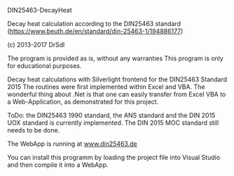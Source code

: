 DIN25463-DecayHeat

Decay heat calculation according to the DIN25463 standard (https://www.beuth.de/en/standard/din-25463-1/194886177)

(c) 2013-2017 DrSdl

The program is provided as is, without any warranties This program is only for educational purposes.

Decay heat calculations with Silverlight frontend for the DIN25463 Standard 2015 The routines were first implemented within Excel and VBA. The wonderful thing about .Net is that one can easily transfer from Excel VBA to a Web-Application, as demonstrated for this project.

ToDo: the DIN25463 1990 standard, the ANS standard and the DIN 2015 UOX standard is currently implemented. The DIN 2015 MOC standard still needs to be done.

The WebApp is running at www.din25463.de

You can install this programm by loading the project file into Visual Studio and then compile it into a WebApp.
